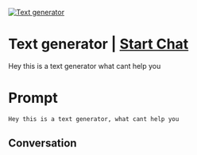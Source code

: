 
[![Text generator](https://flow-prompt-covers.s3.us-west-1.amazonaws.com/icon/Minimalist/i4.png)](https://gptcall.net/chat.html?data=%7B%22contact%22%3A%7B%22id%22%3A%22kYthXbID9sX2jhL5VZy3p%22%2C%22flow%22%3Atrue%7D%7D)
# Text generator | [Start Chat](https://gptcall.net/chat.html?data=%7B%22contact%22%3A%7B%22id%22%3A%22kYthXbID9sX2jhL5VZy3p%22%2C%22flow%22%3Atrue%7D%7D)
Hey this is a text generator what cant help you

# Prompt

```
Hey this is a text generator, what cant help you 
```

## Conversation




